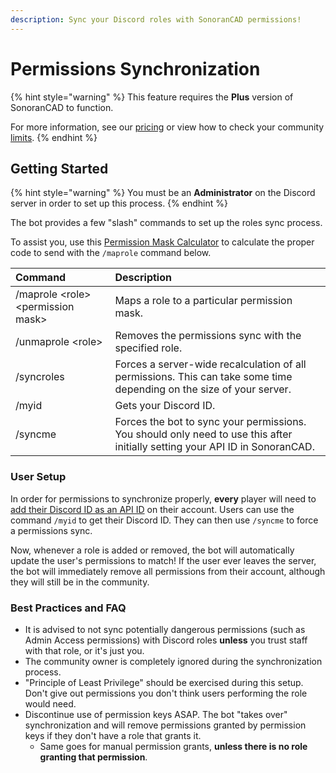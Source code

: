 ```yaml
---
description: Sync your Discord roles with SonoranCAD permissions!
---
```


# Permissions Synchronization

{% hint style="warning" %}
This feature requires the **Plus** version of SonoranCAD to function. 

For more information, see our [pricing](../../../pricing/faq/) or view how to check your community [limits](../../../tutorials/getting-started/view-your-limits.md).
{% endhint %}

## Getting Started

{% hint style="warning" %}
You must be an **Administrator** on the Discord server in order to set up this process.
{% endhint %}

The bot provides a few "slash" commands to set up the roles sync process.

To assist you, use this [Permission Mask Calculator](https://sonoran-software.github.io/sonoranbot-perms/) to calculate the proper code to send with the `/maprole` command below.

| Command | Description |
| :--- | :--- |
| /maprole &lt;role&gt; &lt;permission mask&gt; | Maps a role to a particular permission mask. |
| /unmaprole &lt;role&gt; | Removes the permissions sync with the specified role. |
| /syncroles | Forces a server-wide recalculation of all permissions. This can take some time depending on the size of your server. |
| /myid | Gets your Discord ID. |
| /syncme | Forces the bot to sync your permissions. You should only need to use this after initially setting your API ID in SonoranCAD. |

### User Setup

In order for permissions to synchronize properly, **every** player will need to [add their Discord ID as an API ID](../../../sonoran-cad/api-integration/getting-started/setting-your-api-id.md) on their account. Users can use the command `/myid` to get their Discord ID. They can then use `/syncme` to force a permissions sync.

Now, whenever a role is added or removed, the bot will automatically update the user's permissions to match! If the user ever leaves the server, the bot will immediately remove all permissions from their account, although they will still be in the community.

### Best Practices and FAQ

* It is advised to not sync potentially dangerous permissions \(such as Admin Access permissions\) with Discord roles **unless** you trust staff with that role, or it's just you.
* The community owner is completely ignored during the synchronization process.
* "Principle of Least Privilege" should be exercised during this setup. Don't give out permissions you don't think users performing the role would need.
* Discontinue use of permission keys ASAP. The bot "takes over" synchronization and will remove permissions granted by permission keys if they don't have a role that grants it.
  * Same goes for manual permission grants, **unless there is no role granting that permission**.



